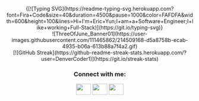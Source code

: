 <div align = "center">
{[![Typing SVG](https://readme-typing-svg.herokuapp.com?font=Fira+Code&size=40&duration=4500&pause=1000&color=FAFDFA&width=600&height=100&lines=Hi+I'm+Eric+Yun;I+am+a+Software+Engineer;I+like+working+Full-Stack)](https://git.io/typing-svg)}
</div>
<div align = "center">
  ![ThreeOfJune_Banner01](https://user-images.githubusercontent.com/111465862/214509168-d5a8758b-ecab-4935-b06a-613b88a7f4a2.gif)
</div>
<div align = "center">
[![GitHub Streak](https://github-readme-streak-stats.herokuapp.com/?user=DenverCoder1)](https://git.io/streak-stats)
</div>


<h3 align="center">Connect with me:</h3>
<p align="center">
<a href="https://www.twitter.com/ericsyun" target="blank"><img align="center" src="https://cdn.jsdelivr.net/npm/simple-icons@3.0.1/icons/twitter.svg" alt="" height="30" width="40" /></a>
<a href="https://www.linkedin.com/in/ericsungyun" target="blank"><img align="center" src="https://cdn.jsdelivr.net/npm/simple-icons@3.0.1/icons/linkedin.svg" alt="" height="30" width="40" /></a>
<a href="https://www.instagram.com/ericsyun" target="blank"><img align="center" src="https://cdn.jsdelivr.net/npm/simple-icons@3.0.1/icons/instagram.svg" alt="" height="30" width="40" /></a>
</p>
